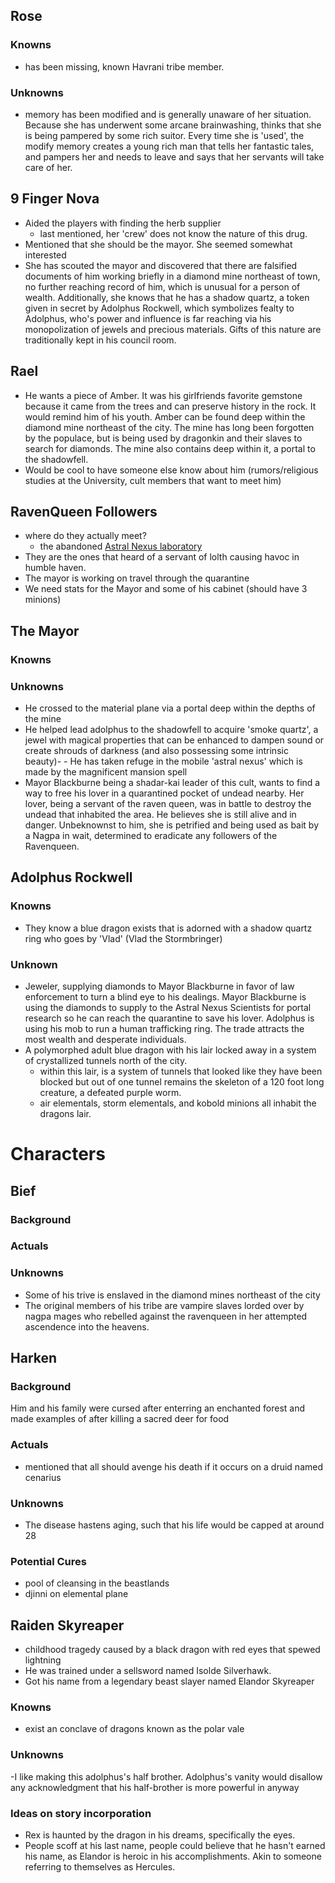 ## Rose

### Knowns
- has been missing, known Havrani tribe member.

### Unknowns
- memory has been modified and is generally unaware of her situation. Because she has underwent some arcane brainwashing, thinks that she is being pampered by some rich suitor. Every time she is 'used', the modify memory creates a young rich man that tells her fantastic tales, and pampers her and needs to leave and says that her servants will take care of her.

## 9 Finger Nova

- Aided the players with finding the herb supplier
    - last mentioned, her 'crew' does not know the nature of this drug.
- Mentioned that she should be the mayor. She seemed somewhat interested
- She has scouted the mayor and discovered that there are falsified documents of him working briefly in a diamond mine northeast of town, no further reaching record of him, which is unusual for a person of wealth. Additionally, she knows that he has a shadow quartz, a token given in secret by Adolphus Rockwell, which symbolizes fealty to Adolphus, who's power and influence is far reaching via his monopolization of jewels and precious materials. Gifts of this nature are traditionally kept in his council room.

## Rael
- He wants a piece of Amber. It was his girlfriends favorite gemstone because it came from the trees and can preserve history in the rock. It would remind him of his youth. Amber can be found deep within the diamond mine northeast of the city. The mine has long been forgotten by the populace, but is being used by dragonkin and their slaves to search for diamonds. The mine also contains deep within it, a portal to the shadowfell.
- Would be cool to have someone else know about him (rumors/religious studies at the University, cult members that want to meet him)

## RavenQueen Followers
- where do they actually meet?
    - the abandoned [Astral Nexus laboratory](/Nightmare%20and%20the%20Nexus/Slygarten/Districts/Clocktown.md)
- They are the ones that heard of a servant of lolth causing havoc in humble haven.
- The mayor is working on travel through the quarantine
- We need stats for the Mayor and some of his cabinet (should have 3 minions)

## The Mayor

### Knowns

### Unknowns
- He crossed to the material plane via a portal deep within the depths of the mine
- He helped lead adolphus to the shadowfell to acquire 'smoke quartz', a jewel with magical properties that can be enhanced to dampen sound or create shrouds of darkness (and also possessing some intrinsic beauty)- - He has taken refuge in the mobile 'astral nexus' which is made by the magnificent mansion spell
- Mayor Blackburne being a shadar-kai leader of this cult, wants to find a way to free his lover in a quarantined pocket of undead nearby. Her lover, being a servant of the raven queen, was in battle to destroy the undead that inhabited the area. He believes she is still alive and in danger. Unbeknownst to him, she is petrified and being used as bait by a Nagpa in wait, determined to eradicate any followers of the Ravenqueen.

## Adolphus Rockwell

### Knowns
- They know a blue dragon exists that is adorned with a shadow quartz ring who goes by 'Vlad' (Vlad the Stormbringer)

### Unknown
- Jeweler, supplying diamonds to Mayor Blackburne in favor of law enforcement to turn a blind eye to his dealings. Mayor Blackburne is using the diamonds to supply to the Astral Nexus Scientists for portal research so he can reach the quarantine to save his lover. Adolphus is using his mob to run a human trafficking ring. The trade attracts the most wealth and desperate individuals.
- A polymorphed adult blue dragon with his lair locked away in a system of crystallized tunnels north of the city.
    - within this lair, is a system of tunnels that looked like they have been blocked but out of one tunnel remains the skeleton of a 120 foot long creature, a defeated purple worm.
    - air elementals, storm elementals, and kobold minions all inhabit the dragons lair.

# Characters

## Bief

### Background

### Actuals

### Unknowns
- Some of his trive is enslaved in the diamond mines northeast of the city
- The original members of his tribe are vampire slaves lorded over by nagpa mages who rebelled against the ravenqueen in her attempted ascendence into the heavens.

## Harken

### Background
Him and his family were cursed after enterring an enchanted forest and made examples of after killing a sacred deer for food

### Actuals
- mentioned that all should avenge his death if it occurs on a druid named cenarius

### Unknowns
- The disease hastens aging, such that his life would be capped at around 28

### Potential Cures
- pool of cleansing in the beastlands
- djinni on elemental plane

## Raiden Skyreaper
- childhood tragedy caused by a black dragon with red eyes that spewed lightning
- He was trained under a sellsword named Isolde Silverhawk.
- Got his name from a legendary beast slayer named Elandor Skyreaper

### Knowns
- exist an conclave of dragons known as the polar vale

### Unknowns
-I like making this adolphus's half brother. Adolphus's vanity would disallow any acknowledgment that his half-brother is more powerful in anyway

### Ideas on story incorporation
- Rex is haunted by the dragon in his dreams, specifically the eyes.
- People scoff at his last name, people could believe that he hasn't earned his name, as Elandor is heroic in his accomplishments. Akin to someone referring to themselves as Hercules.